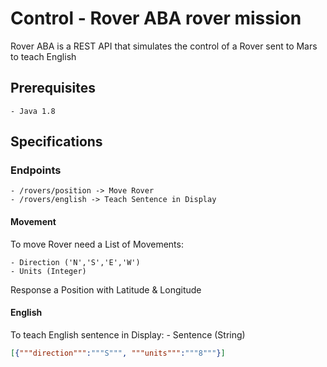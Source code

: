 # Control - Rover ABA rover mission

Rover ABA is a REST API that simulates the control of a Rover sent to Mars to teach English

## Prerequisites
	- Java 1.8
## Specifications
### Endpoints
	- /rovers/position -> Move Rover
	- /rovers/english -> Teach Sentence in Display
#### Movement
To move Rover need a List of Movements:

	- Direction ('N','S','E','W')
	- Units (Integer)
	
Response a Position with Latitude & Longitude

#### English
To teach English sentence in Display:
	- Sentence (String)

```json
[{"""direction""":"""S""", """units""":"""8"""}]
```
